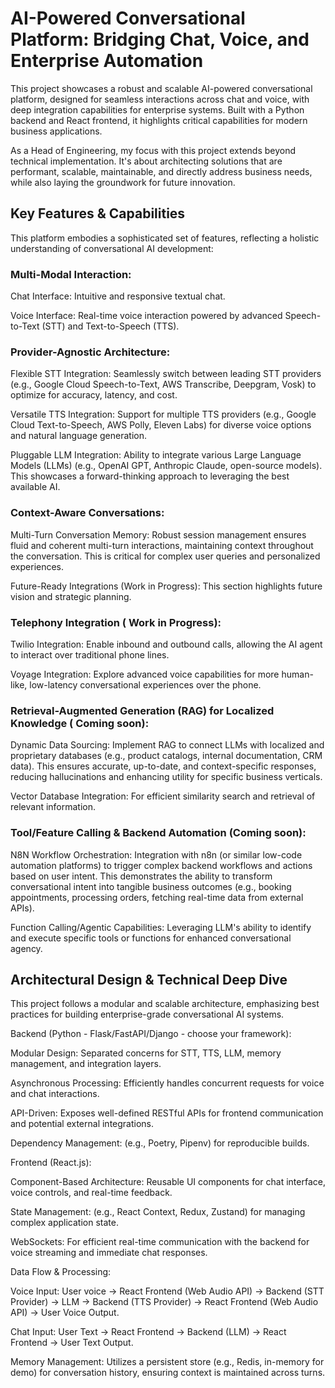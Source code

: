 # AI-Powered Conversational Platform: Bridging Chat, Voice, and Enterprise Automation

This project showcases a robust and scalable AI-powered conversational platform, designed for seamless interactions across chat and voice, with deep integration capabilities for enterprise systems. Built with a Python backend and React frontend, it highlights critical capabilities for modern business applications.

As a Head of Engineering, my focus with this project extends beyond technical implementation. It's about architecting solutions that are performant, scalable, maintainable, and directly address business needs, while also laying the groundwork for future innovation.

## Key Features & Capabilities
This platform embodies a sophisticated set of features, reflecting a holistic understanding of conversational AI development:

### Multi-Modal Interaction:

Chat Interface: Intuitive and responsive textual chat.

Voice Interface: Real-time voice interaction powered by advanced Speech-to-Text (STT) and Text-to-Speech (TTS).

### Provider-Agnostic Architecture:

Flexible STT Integration: Seamlessly switch between leading STT providers (e.g., Google Cloud Speech-to-Text, AWS Transcribe, Deepgram, Vosk) to optimize for accuracy, latency, and cost.

Versatile TTS Integration: Support for multiple TTS providers (e.g., Google Cloud Text-to-Speech, AWS Polly, Eleven Labs) for diverse voice options and natural language generation.

Pluggable LLM Integration: Ability to integrate various Large Language Models (LLMs) (e.g., OpenAI GPT, Anthropic Claude, open-source models). This showcases a forward-thinking approach to leveraging the best available AI.

### Context-Aware Conversations:

Multi-Turn Conversation Memory: Robust session management ensures fluid and coherent multi-turn interactions, maintaining context throughout the conversation. This is critical for complex user queries and personalized experiences.

Future-Ready Integrations (Work in Progress): This section highlights future vision and strategic planning.

### Telephony Integration ( Work in Progress):

Twilio Integration: Enable inbound and outbound calls, allowing the AI agent to interact over traditional phone lines.

Voyage Integration: Explore advanced voice capabilities for more human-like, low-latency conversational experiences over the phone.

### Retrieval-Augmented Generation (RAG) for Localized Knowledge ( Coming soon):

Dynamic Data Sourcing: Implement RAG to connect LLMs with localized and proprietary databases (e.g., product catalogs, internal documentation, CRM data). This ensures accurate, up-to-date, and context-specific responses, reducing hallucinations and enhancing utility for specific business verticals.

Vector Database Integration: For efficient similarity search and retrieval of relevant information.

### Tool/Feature Calling & Backend Automation (Coming soon):

N8N Workflow Orchestration: Integration with n8n (or similar low-code automation platforms) to trigger complex backend workflows and actions based on user intent. This demonstrates the ability to transform conversational intent into tangible business outcomes (e.g., booking appointments, processing orders, fetching real-time data from external APIs).

Function Calling/Agentic Capabilities: Leveraging LLM's ability to identify and execute specific tools or functions for enhanced conversational agency.

## Architectural Design & Technical Deep Dive
This project follows a modular and scalable architecture, emphasizing best practices for building enterprise-grade conversational AI systems.

Backend (Python - Flask/FastAPI/Django - choose your framework):

Modular Design: Separated concerns for STT, TTS, LLM, memory management, and integration layers.

Asynchronous Processing: Efficiently handles concurrent requests for voice and chat interactions.

API-Driven: Exposes well-defined RESTful APIs for frontend communication and potential external integrations.

Dependency Management: (e.g., Poetry, Pipenv) for reproducible builds.

Frontend (React.js):

Component-Based Architecture: Reusable UI components for chat interface, voice controls, and real-time feedback.

State Management: (e.g., React Context, Redux, Zustand) for managing complex application state.

WebSockets: For efficient real-time communication with the backend for voice streaming and immediate chat responses.

Data Flow & Processing:

Voice Input: User voice ->  React Frontend (Web Audio API) -> Backend (STT Provider) -> LLM -> Backend (TTS Provider) -> React Frontend (Web Audio API) -> User Voice Output.

Chat Input: User Text -> React Frontend -> Backend (LLM) -> React Frontend -> User Text Output.

Memory Management: Utilizes a persistent store (e.g., Redis, in-memory for demo) for conversation history, ensuring context is maintained across turns.

